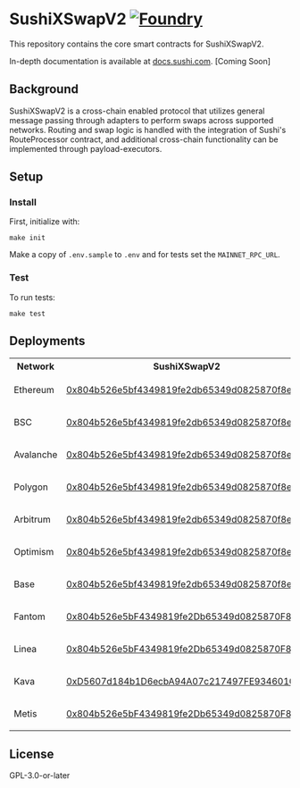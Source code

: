 # SushiXSwapV2 [![Foundry][foundry-badge]][foundry]

[foundry]: https://getfoundry.sh
[foundry-badge]: https://img.shields.io/badge/Built%20with-Foundry-FFDB1C.svg

This repository contains the core smart contracts for SushiXSwapV2.

In-depth documentation is available at [docs.sushi.com](https://docs.sushi.com). [Coming Soon]

## Background

SushiXSwapV2 is a cross-chain enabled protocol that utilizes general message passing through adapters to perform swaps across supported networks. Routing and swap logic is handled with the integration of Sushi's RouteProcessor contract, and additional cross-chain functionality can be implemented through payload-executors.

## Setup

### Install

First, initialize with:

```shell
make init
```

Make a copy of `.env.sample` to `.env` and for tests set the `MAINNET_RPC_URL`.

### Test

To run tests:

```shell
make test
```

## Deployments

<table>
<tr>
<th>Network</th>
<th>SushiXSwapV2</th>
<th>StargateAdapter</th>
<th>AxelarAdapter</th>
</tr>
<tr>
<td>Ethereum</td>
<td>

[0x804b526e5bf4349819fe2db65349d0825870f8ee](https://etherscan.io/address/0x804b526e5bf4349819fe2db65349d0825870f8ee)
</td><td>

[0x580ED43F3BBa06555785C81c2957efCCa71f7483](https://etherscan.io/address/0x580ED43F3BBa06555785C81c2957efCCa71f7483)
</td><td>

[0x02a480a258361c9bc3eaacbd6473364c67adcd3a](https://etherscan.io/address/0x02a480a258361c9bc3eaacbd6473364c67adcd3a)
</td></tr>
<tr>
<td>BSC</td>
<td>

[0x804b526e5bf4349819fe2db65349d0825870f8ee](https://bscscan.com/address/0x804b526e5bf4349819fe2db65349d0825870f8ee)
</td><td>

[0x078047150F8efa223B3d407f00E462e38f4B1b9C](https://bscscan.com/address/0x078047150F8efa223B3d407f00E462e38f4B1b9C)
</td><td>

[0x02a480a258361c9bc3eaacbd6473364c67adcd3a](https://bscscan.com/address/0x02a480a258361c9bc3eaacbd6473364c67adcd3a)
</td></tr>
<tr>
<td>Avalanche</td>
<td>

[0x804b526e5bf4349819fe2db65349d0825870f8ee](https://snowtrace.io/address/0x804b526e5bf4349819fe2db65349d0825870f8ee)
</td><td>

[0x078047150F8efa223B3d407f00E462e38f4B1b9C](https://snowtrace.io/address/0x078047150F8efa223B3d407f00E462e38f4B1b9C)
</td><td>

[0x02a480a258361c9bc3eaacbd6473364c67adcd3a](https://snowtrace.io/address/0x02a480a258361c9bc3eaacbd6473364c67adcd3a)
</td></tr>
<tr>
<td>Polygon</td>
<td>

[0x804b526e5bf4349819fe2db65349d0825870f8ee](https://polygonscan.com/address/0x804b526e5bf4349819fe2db65349d0825870f8ee)
</td><td>

[0x5AbEdAc449A8301467c3e124B98e7151641F1e56](https://polygonscan.com/address/0x5AbEdAc449A8301467c3e124B98e7151641F1e56)
</td><td>

[0x01f27998B1fc39b5280BcBe2a24043f9dbDFc305](https://polygonscan.com/address/0x01f27998B1fc39b5280BcBe2a24043f9dbDFc305)
</td></tr>
<tr>
<td>Arbitrum</td>
<td>

[0x804b526e5bf4349819fe2db65349d0825870f8ee](https://arbiscan.io/address/0x804b526e5bf4349819fe2db65349d0825870f8ee)
</td><td>

[0xFbc12984689e5f15626Bad03Ad60160Fe98B303C](https://arbiscan.io/address/0xFbc12984689e5f15626Bad03Ad60160Fe98B303C)
</td><td>

[0x02a480a258361c9bc3eaacbd6473364c67adcd3a](https://arbiscan.io/address/0x02a480a258361c9bc3eaacbd6473364c67adcd3a)
</td></tr>
<tr>
<td>Optimism</td>
<td>

[0x804b526e5bf4349819fe2db65349d0825870f8ee](https://optimistic.etherscan.io/address/0x804b526e5bf4349819fe2db65349d0825870f8ee)
</td><td>

[0x078047150F8efa223B3d407f00E462e38f4B1b9C](https://optimistic.etherscan.io/address/0x078047150F8efa223B3d407f00E462e38f4B1b9C)
</td><td>

[0x02a480a258361c9bc3eaacbd6473364c67adcd3a](https://optimistic.etherscan.io/address/0x02a480a258361c9bc3eaacbd6473364c67adcd3a)
</td></tr>
<tr>
<td>Base</td>
<td>

[0x804b526e5bf4349819fe2db65349d0825870f8ee](https://basescan.org/address/0x804b526e5bf4349819fe2db65349d0825870f8ee)
</td><td>

[0x580ED43F3BBa06555785C81c2957efCCa71f7483](https://basescan.org/address/0x580ED43F3BBa06555785C81c2957efCCa71f7483)
</td><td>

[0x02a480a258361c9bc3eaacbd6473364c67adcd3a](https://basescan.org/address/0x02a480a258361c9bc3eaacbd6473364c67adcd3a)
</td></tr>
<tr>
<td>Fantom</td>
<td>

[0x804b526e5bF4349819fe2Db65349d0825870F8Ee](https://ftmscan.com/address/0x804b526e5bf4349819fe2db65349d0825870f8ee)
</td><td>

[0x09938716C4a086a4ebfE10377Fdad96F32541303](https://ftmscan.com/address/0x09938716C4a086a4ebfE10377Fdad96F32541303)
</td><td>

[0x02a480a258361c9Bc3eaacBd6473364C67adCD3a](https://ftmscan.com/address/0x02a480a258361c9Bc3eaacBd6473364C67adCD3a)
</td></tr>
<tr>
<td>Linea</td>
<td>

[0x804b526e5bF4349819fe2Db65349d0825870F8Ee](https://lineascan.build/address/0x804b526e5bf4349819fe2db65349d0825870f8ee)
</td><td>

[0x09938716c4a086a4ebfe10377fdad96f32541303](https://lineascan.build/address/0x09938716c4a086a4ebfe10377fdad96f32541303)
</td><td>

[0x01f27998B1fc39b5280BcBe2a24043f9dbDFc305](https://lineascan.build/address/0x01f27998b1fc39b5280bcbe2a24043f9dbdfc305)
</td></tr>
<tr>
<td>Kava</td>
<td>

[0xD5607d184b1D6ecbA94A07c217497FE9346010D9](https://kavascan.com/address/0xD5607d184b1D6ecbA94A07c217497FE9346010D9)
</td><td>

[0x90dAB18856331a85dC64203cE39AAb01447dC134](https://kavascan.com/address/0x90dAB18856331a85dC64203cE39AAb01447dC134)
</td><td>

[0x630BE2985674D31920BAbb4F96657960F131E7b1](https://kavascan.com/address/0x630BE2985674D31920BAbb4F96657960F131E7b1)
</td></tr>
<tr>
<td>Metis</td>
<td>

[0x804b526e5bF4349819fe2Db65349d0825870F8Ee](https://andromeda-explorer.metis.io/address/0x804b526e5bF4349819fe2Db65349d0825870F8Ee)
</td><td>

[0x09938716C4a086a4ebfE10377Fdad96F32541303](https://andromeda-explorer.metis.io/address/0x09938716C4a086a4ebfE10377Fdad96F32541303)
</td><td>
</td></tr>
</table>


## License

GPL-3.0-or-later
